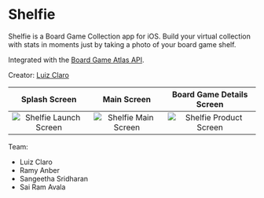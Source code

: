 # Shelfie
Shelfie is a Board Game Collection app for iOS. Build your virtual collection with stats in moments just by taking a photo of your board game shelf.

Integrated with the [Board Game Atlas API](https://www.boardgameatlas.com/api/docs).

Creator: [Luiz Claro](https://github.com/LFClaro)

| Splash Screen            |  Main Screen              | Board Game Details Screen |
:-------------------------:|:-------------------------:|:-------------------------:
<img src="https://drive.google.com/uc?id=1MwZAf4L9lbYIU7UInFELXiOnqV94NmXL" alt="Shelfie Launch Screen" /> |  <img src="https://drive.google.com/uc?id=1srbU5iV82XztNr_JIWlt3JcYSv_eOjj3" alt="Shelfie Main Screen" />  | <img src="https://drive.google.com/uc?id=1fPGq2AKIjWlkBLTA5RUnoHta5l2lFNMy" alt="Shelfie Product Screen" />


Team:
- Luiz Claro
- Ramy Anber
- Sangeetha Sridharan
- Sai Ram Avala
